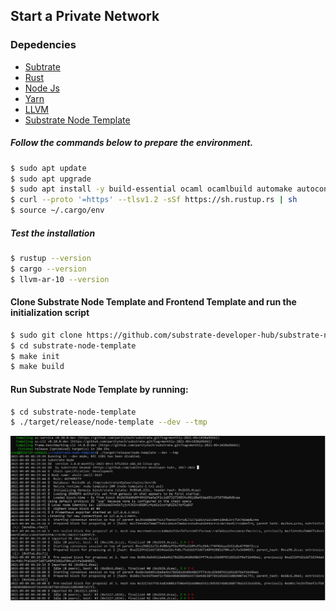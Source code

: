 
 
 Start a Private Network
---------------------------------

### Depedencies

-   [Subtrate](https://github.com/paritytech/substrate)
-   [Rust](https://rustup.rs/)
-   [Node Js](https://nodejs.org)
-   [Yarn](https://yarnpkg.com)
-   [LLVM](https://llvm.org/)
-   [Substrate Node
    Template](https://github.com/substrate-developer-hub/substrate-node-template)
    
##### Follow the commands below to prepare the environment. 

``` bash
$ sudo apt update 
$ sudo apt upgrade
$ sudo apt install -y build-essential ocaml ocamlbuild automake autoconf libtool wget python libssl-dev git cmake perl pkg-config curl llvm-10 clang-10 libclang-10-dev
$ curl --proto '=https' --tlsv1.2 -sSf https://sh.rustup.rs | sh
$ source ~/.cargo/env
```
##### Test the installation

``` bash
$ rustup --version
$ cargo --version
$ llvm-ar-10 --version
```

#### Clone Substrate Node Template and Frontend Template and run the initialization script

``` bash
$ sudo git clone https://github.com/substrate-developer-hub/substrate-node-template.git
$ cd substrate-node-template
$ make init
$ make build
```

#### Run Substrate Node Template by running:

``` bash
$ cd substrate-node-template
$ ./target/release/node-template --dev --tmp
```
![](./task_1.png)



